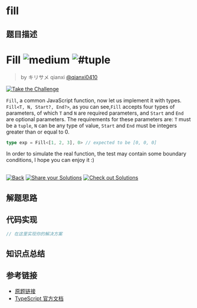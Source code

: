 # fill

## 题目描述

<!--info-header-start--><h1>Fill <img src="https://img.shields.io/badge/-medium-d9901a" alt="medium"/> <img src="https://img.shields.io/badge/-%23tuple-999" alt="#tuple"/></h1><blockquote><p>by キリサメ qianxi <a href="https://github.com/qianxi0410" target="_blank">@qianxi0410</a></p></blockquote><p><a href="https://tsch.js.org/4518/play" target="_blank"><img src="https://img.shields.io/badge/-Take%20the%20Challenge-3178c6?logo=typescript&logoColor=white" alt="Take the Challenge"/></a> </p><!--info-header-end-->

`Fill`, a common JavaScript function, now let us implement it with types.
`Fill<T, N, Start?, End?>`, as you can see,`Fill` accepts four types of parameters, of which `T` and `N` are required parameters, and `Start` and `End` are optional parameters.
The requirements for these parameters are: `T` must be a `tuple`, `N` can be any type of value, `Start` and `End` must be integers greater than or equal to 0.

```ts
type exp = Fill<[1, 2, 3], 0> // expected to be [0, 0, 0]
```
In order to simulate the real function, the test may contain some boundary conditions, I hope you can enjoy it :)


<!--info-footer-start--><br><a href="../../README.md" target="_blank"><img src="https://img.shields.io/badge/-Back-grey" alt="Back"/></a> <a href="https://tsch.js.org/4518/answer" target="_blank"><img src="https://img.shields.io/badge/-Share%20your%20Solutions-teal" alt="Share your Solutions"/></a> <a href="https://tsch.js.org/4518/solutions" target="_blank"><img src="https://img.shields.io/badge/-Check%20out%20Solutions-de5a77?logo=awesome-lists&logoColor=white" alt="Check out Solutions"/></a> <!--info-footer-end-->

## 解题思路

<!-- 在这里记录你的解题思路和学习笔记 -->

## 代码实现

```typescript
// 在这里实现你的解决方案
```

## 知识点总结

<!-- 在这里总结相关的 TypeScript 知识点 -->

## 参考链接

- [原题链接](https://github.com/type-challenges/type-challenges/tree/main/questions/04518-medium-fill)
- [TypeScript 官方文档](https://www.typescriptlang.org/docs/)
